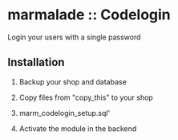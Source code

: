 marmalade :: Codelogin
======================
Login your users with a single password

Installation
------------

1.    Backup your shop and database

2.    Copy files from "copy_this" to your shop

3.    marm_codelogin_setup.sql' 

4.    Activate the module in the backend